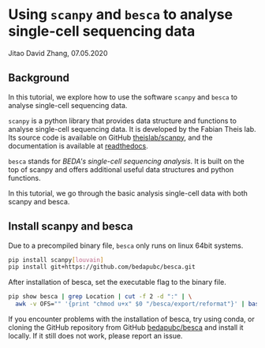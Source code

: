 # Using `scanpy` and `besca` to analyse single-cell sequencing data

Jitao David Zhang, 07.05.2020

## Background

In this tutorial, we explore how to use the software `scanpy` and `besca` to
analyse single-cell sequencing data.

`scanpy` is a python library that provides
data structure and functions to analyse single-cell sequencing data. It is
developed by the Fabian Theis lab. Its source code is available on GitHub
[theislab/scanpy](https://github.com/theislab/scanpy), and the documentation is
available at [readthedocs](https://scanpy.readthedocs.io/).

`besca` stands for *BEDA's single-cell sequencing analysis*. It is built on the
top of scanpy and offers additional useful data structures and python functions.

In this tutorial,  we go through the basic analysis single-cell data with both
scanpy and besca.

## Install scanpy and besca

Due to a precompiled binary file, `besca` only runs on linux 64bit systems.

```bash
pip install scanpy[louvain]
pip install git+https://github.com/bedapubc/besca.git
```

After installation of besca, set the executable flag to the binary file.

```bash
pip show besca | grep Location | cut -f 2 -d ":" | \
  awk -v OFS="" '{print "chmod u+x" $0 "/besca/export/reformat"}' | bash
```

If you encounter problems with the installation of besca, try using conda, or
cloning the GitHub repository from GitHub
[bedapubc/besca](https://github.com/bedapubc/besca) and
install it locally. If it still does not work, please report an issue.
